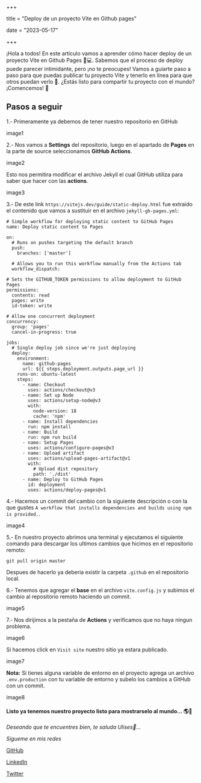 +++

title = "Deploy de un proyecto Vite en Github pages"

date = "2023-05-17"

+++

¡Hola a todos! En este artículo vamos a aprender cómo hacer deploy de un proyecto Vite en Github Pages 🚀💻. Sabemos que el proceso de deploy puede parecer intimidante, pero ¡no te preocupes! Vamos a guiarte paso a paso para que puedas publicar tu proyecto Vite y tenerlo en línea para que otros puedan verlo 👀. ¿Estás listo para compartir tu proyecto con el mundo? ¡Comencemos! 🎉

<!--more-->

## Pasos a seguir

1.- Primeramente ya debemos de tener nuestro repositorio en GitHub

image1

2.- Nos vamos a **Settings** del repositorio, luego en el apartado de **Pages** en la parte de source seleccionamos **GitHub Actions**.

image2

Esto nos permitira modificar el archivo Jekyll el cual GitHub utiliza para saber que hacer con las **actions**.

image3

3.- De este link `https://vitejs.dev/guide/static-deploy.html` fue extraido el contenido que vamos a sustituir en el archivo `jekyll-gh-pages.yml`:

```
# Simple workflow for deploying static content to GitHub Pages
name: Deploy static content to Pages

on:
  # Runs on pushes targeting the default branch
  push:
    branches: ['master']

  # Allows you to run this workflow manually from the Actions tab
  workflow_dispatch:

# Sets the GITHUB_TOKEN permissions to allow deployment to GitHub Pages
permissions:
  contents: read
  pages: write
  id-token: write

# Allow one concurrent deployment
concurrency:
  group: 'pages'
  cancel-in-progress: true

jobs:
  # Single deploy job since we're just deploying
  deploy:
    environment:
      name: github-pages
      url: ${{ steps.deployment.outputs.page_url }}
    runs-on: ubuntu-latest
    steps:
      - name: Checkout
        uses: actions/checkout@v3
      - name: Set up Node
        uses: actions/setup-node@v3
        with:
          node-version: 18
          cache: 'npm'
      - name: Install dependencies
        run: npm install
      - name: Build
        run: npm run build
      - name: Setup Pages
        uses: actions/configure-pages@v3
      - name: Upload artifact
        uses: actions/upload-pages-artifact@v1
        with:
          # Upload dist repository
          path: './dist'
      - name: Deploy to GitHub Pages
        id: deployment
        uses: actions/deploy-pages@v1

```

4.- Hacemos un commit del cambio con la siguiente descripción o con la que gustes `A workflow that installs dependencies and builds using npm is provided.`.

image4

5.- En nuestro proyecto abrimos una terminal y ejecutamos el siguiente comando para descargar los ultimos cambios que hicimos en el repositorio remoto:

```
git pull origin master
```

Despues de hacerlo ya deberia existir la carpeta `.github` en el repositorio local.

6.- Tenemos que agregar el **base** en el archivo `vite.config.js` y subimos el cambio al repositorio remoto haciendo un commit.

image5

7.- Nos dirijimos a la pestaña de **Actions** y verificamos que no haya ningun problema.

image6

Si hacemos click en `Visit site` nuestro sitio ya estara publicado.

image7

**Nota:** Si tienes alguna variable de entorno en el proyecto agrega un archivo `.env.production` con tu variable de entorno y subelo los cambios a GitHub con un commit.

image8

#### Listo ya tenemos nuestro proyecto listo para mostrarselo al mundo... 🌎🚀

_Deseando que te encuentres bien, te saluda Ulises🤵..._

_Sígueme en mis redes_

[GitHub](https://github.com/UlisesOrnelasR)

[LinkedIn](https://www.linkedin.com/in/ulises-ornelas/)

[Twitter](https://twitter.com/UlisesOrnelass)
